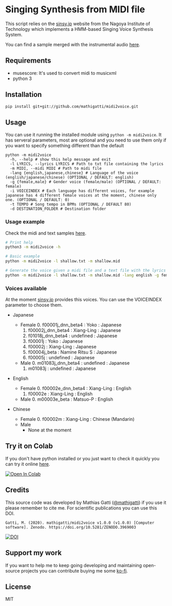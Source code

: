 # Singing Synthesis from MIDI file

This script relies on the [sinsy.jp](http://sinsy.jp/) website from the Nagoya Institute of Technology which implements a HMM-based Singing Voice Synthesis System.

You can find a sample merged with the instrumental audio [here](https://soundcloud.com/mathias-gatti/shallow-midi2voice).

## Requirements

- musescore: It's used to convert midi to musicxml
- python 3

## Installation

```bash
pip install git+git://github.com/mathigatti/midi2voice.git
```

## Usage

You can use it running the installed module using `python -m midi2voice`. It has serveral parameters, most are optional and you need to use them only if you want to specify something different than the default

```
python -m midi2voice
  -h, --help # show this help message and exit
  -l LYRICS, --lyrics LYRICS # Path to txt file containing the lyrics
  -m MIDI, --midi MIDI # Path to midi file
  -lang {english,japanese,chinese} # Language of the voice (english/japanese/chinese) (OPTIONAL / DEFAULT: english)
  -g {female,male} # Gender voice (female/male) (OPTIONAL / DEFAULT: female)
  -i VOICEINDEX # Each language has different voices, for example japanese has 4 different female voices at the moment, chinese only one. (OPTIONAL / DEFAULT: 0)
  -t TEMPO # Song tempo in BPMs (OPTIONAL / DEFAULT 80)
  -d DESTINATION_FOLDER # Destination folder
```

### Usage example

Check the midi and text samples [here](https://github.com/mathigatti/midi2voice/tree/master/inputs).

```bash
# Print help
python3 -m midi2voice -h

# Basic example
python -m midi2voice -l shallow.txt -m shallow.mid

# Generate the voice given a midi file and a text file with the lyrics
python -m midi2voice -l shallow.txt -m shallow.mid -lang english -g female -t 96
```

### Voices available

At the moment [sinsy.jp](http://sinsy.jp/) provides this voices. You can use the VOICEINDEX parameter to choose them.

- Japanese
    - Female
        0. f00001j_dnn_beta4 : Yoko : Japanese
        1. f00002j_dnn_beta4 : Xiang-Ling : Japanese
        2. f01018j_dnn_beta4 : undefined : Japanese
        3. f00001j : Yoko : Japanese
        4. f00002j : Xiang-Ling : Japanese
        5. f00004j_beta : Namine Ritsu S : Japanese
        6. f00005j : undefined : Japanese
    - Male
        0. m01083j_dnn_beta4 : undefined : Japanese
        1. m01083j : undefined : Japanese

- English
    - Female
        0. f00002e_dnn_beta4 : Xiang-Ling : English
        1. f00002e : Xiang-Ling : English
    - Male
        0. m00003e_beta : Matsuo-P : English

- Chinese
    - Female
        0. f00002m : Xiang-Ling : Chinese (Mandarin)
    - Male
        - None at the moment

## Try it on Colab

If you don't have python installed or you just want to check it quickly you can try it online [here](https://colab.research.google.com/drive/1_lZiwQfuHIVaEFmAibPKUMprZ_0yU35L?usp=sharing).

[![Open In Colab](https://colab.research.google.com/assets/colab-badge.svg)](https://colab.research.google.com/drive/1_lZiwQfuHIVaEFmAibPKUMprZ_0yU35L?usp=sharing)

## Credits
This source code was developed by Mathias Gatti ([@mathigatti](https://mathigatti.com)) if you use it please remember to cite me. For scientific publications you can use this DOI.

`Gatti, M. (2020). mathigatti/midi2voice v1.0.0 (v1.0.0) [Computer software]. Zenodo. https://doi.org/10.5281/ZENODO.3969003`

[![DOI](https://zenodo.org/badge/140364503.svg)](https://zenodo.org/badge/latestdoi/140364503)

## Support my work

If you want to help me to keep going developing and maintaining open-source projects you can contribute buying me some [ko-fi](https://ko-fi.com/mathigatti).

## License
MIT

